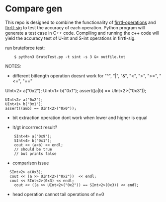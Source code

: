 Compare gen
=================
This repo is designed to combine the functionality of [firrtl-operations](https://github.com/ucsc-vama/firrtl-operations/tree/main) and [firrtl-sig](https://github.com/ucsc-vama/firrtl-sig) to test the accuracy of each operation. Python program will generate a test case in C++ code. Compiling and running the c++ code will yield the accuracy test of U-int and S-int operations in firrtl-sig.

run bruteforce test:
```
    $ python3 BruteTest.py -t sint -s 3 &> outfile.txt
```

NOTES:

* different bitlength operation doesnt work for "^", "|", "&", "<", ">", ">=", "<=", "=="
>>>
  UInt<2> a("0x2");
	UInt<1> b("0x1");
	assert((a|b) == UInt<2>("0x3"));
>>>
>>>
	UInt<2> a("0x2");
	UInt<1> b("0x1");
	assert((a&b) == UInt<2>("0x0"));
>>>

* bit extraction operation dont work when lower and higher is equal

* lt/gt incorrrect result?
```
	SInt<4> a("0x9");
	SInt<4> b("0x1");
	cout << (a<b) << endl;
	// should be true
	// but prints false
```

* comparison issue
```
  SInt<2> a(0x3);
  cout << (a >> UInt<2>("0x2"))  << endl;
  cout << SInt<2>(0x3) << endl;
	cout << ((a >> UInt<2>("0x2")) == SInt<2>(0x3)) << endl;
```

* head operation cannot tail operations of n=0
